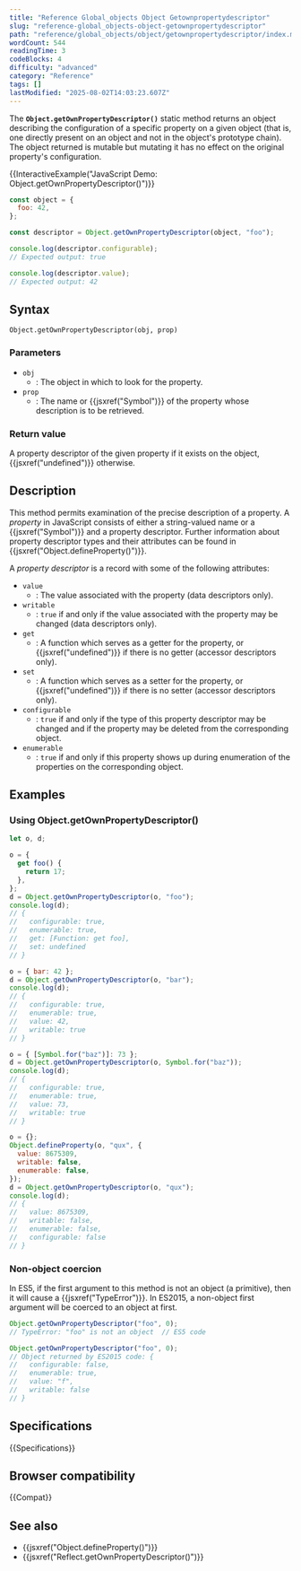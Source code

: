```yaml
---
title: "Reference Global_objects Object Getownpropertydescriptor"
slug: "reference-global_objects-object-getownpropertydescriptor"
path: "reference/global_objects/object/getownpropertydescriptor/index.md"
wordCount: 544
readingTime: 3
codeBlocks: 4
difficulty: "advanced"
category: "Reference"
tags: []
lastModified: "2025-08-02T14:03:23.607Z"
---
```



The **`Object.getOwnPropertyDescriptor()`** static method returns an
object describing the configuration of a specific property on a given object (that is,
one directly present on an object and not in the object's prototype chain). The object
returned is mutable but mutating it has no effect on the original property's
configuration.

{{InteractiveExample("JavaScript Demo: Object.getOwnPropertyDescriptor()")}}

```js interactive-example
const object = {
  foo: 42,
};

const descriptor = Object.getOwnPropertyDescriptor(object, "foo");

console.log(descriptor.configurable);
// Expected output: true

console.log(descriptor.value);
// Expected output: 42
```

## Syntax

```js-nolint
Object.getOwnPropertyDescriptor(obj, prop)
```

### Parameters

- `obj`
  - : The object in which to look for the property.
- `prop`
  - : The name or {{jsxref("Symbol")}} of the property whose description is to be
    retrieved.

### Return value

A property descriptor of the given property if it exists on the object,
{{jsxref("undefined")}} otherwise.

## Description

This method permits examination of the precise description of a property. A
_property_ in JavaScript consists of either a string-valued name or a
{{jsxref("Symbol")}} and a property descriptor. Further information about property
descriptor types and their attributes can be found in
{{jsxref("Object.defineProperty()")}}.

A _property descriptor_ is a record with some of the following attributes:

- `value`
  - : The value associated with the property (data descriptors only).
- `writable`
  - : `true` if and only if the value associated with the property may be
    changed (data descriptors only).
- `get`
  - : A function which serves as a getter for the property, or {{jsxref("undefined")}} if
    there is no getter (accessor descriptors only).
- `set`
  - : A function which serves as a setter for the property, or {{jsxref("undefined")}} if
    there is no setter (accessor descriptors only).
- `configurable`
  - : `true` if and only if the type of this property descriptor may be changed
    and if the property may be deleted from the corresponding object.
- `enumerable`
  - : `true` if and only if this property shows up during enumeration of the
    properties on the corresponding object.

## Examples

### Using Object.getOwnPropertyDescriptor()

```js
let o, d;

o = {
  get foo() {
    return 17;
  },
};
d = Object.getOwnPropertyDescriptor(o, "foo");
console.log(d);
// {
//   configurable: true,
//   enumerable: true,
//   get: [Function: get foo],
//   set: undefined
// }

o = { bar: 42 };
d = Object.getOwnPropertyDescriptor(o, "bar");
console.log(d);
// {
//   configurable: true,
//   enumerable: true,
//   value: 42,
//   writable: true
// }

o = { [Symbol.for("baz")]: 73 };
d = Object.getOwnPropertyDescriptor(o, Symbol.for("baz"));
console.log(d);
// {
//   configurable: true,
//   enumerable: true,
//   value: 73,
//   writable: true
// }

o = {};
Object.defineProperty(o, "qux", {
  value: 8675309,
  writable: false,
  enumerable: false,
});
d = Object.getOwnPropertyDescriptor(o, "qux");
console.log(d);
// {
//   value: 8675309,
//   writable: false,
//   enumerable: false,
//   configurable: false
// }
```

### Non-object coercion

In ES5, if the first argument to this method is not an object (a primitive), then it
will cause a {{jsxref("TypeError")}}. In ES2015, a non-object first argument will be
coerced to an object at first.

```js
Object.getOwnPropertyDescriptor("foo", 0);
// TypeError: "foo" is not an object  // ES5 code

Object.getOwnPropertyDescriptor("foo", 0);
// Object returned by ES2015 code: {
//   configurable: false,
//   enumerable: true,
//   value: "f",
//   writable: false
// }
```

## Specifications

{{Specifications}}

## Browser compatibility

{{Compat}}

## See also

- {{jsxref("Object.defineProperty()")}}
- {{jsxref("Reflect.getOwnPropertyDescriptor()")}}
